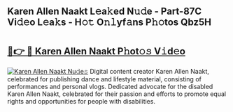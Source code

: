 ## Karen Allen Naakt L𝚎a𝚔ed N𝚞𝚍e - Part-87C Vi𝚍𝚎o L𝚎a𝚔s - H𝚘𝚝 O𝚗𝚕yf𝚊ns P𝚑𝚘tos Qbz5H

# <h2><a href="http://kfdio3.oniu.top/?m=Karen+Allen+Naakt">🔗👉 🔴 Karen Allen Naakt P𝚑ot𝚘𝚜 V𝚒d𝚎o</a></h2>

[![Karen Allen Naakt Nu𝚍e𝚜](https://i.imgur.com/0qMVB7G.gif)](http://kfdio3.oniu.top/?m=Karen+Allen+Naakt)
Digital content creator Karen Allen Naakt, celebrated for publishing dance and lifestyle material, consisting of performances and personal vlogs. Dedicated advocate for the disabled Karen Allen Naakt, celebrated for their passion and efforts to promote equal rights and opportunities for people with disabilities.  
